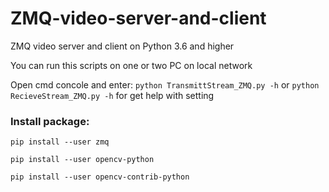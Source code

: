 # ZMQ-video-server-and-client

ZMQ video server and client on Python 3.6 and higher

You can run this scripts on one or two PC on local network

  Open cmd concole and enter: `python TransmittStream_ZMQ.py -h` or `python RecieveStream_ZMQ.py -h` for get help with setting

### Install package:
  `pip install --user zmq`
  
  `pip install --user opencv-python`
  
  `pip install --user opencv-contrib-python`
  
  
  

